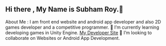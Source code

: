 ## Hi there , My Name is Subham Roy.👋

About Me : I am front end website and android app developer and also 2D games developer and a competitive programmer.
🌱 I’m currently learning developing games in Unity Engine. <a href="https://r0y4l23.itch.io">My Developer Site</a>
👯 I’m looking to collaborate on Websites or Android App Development.
